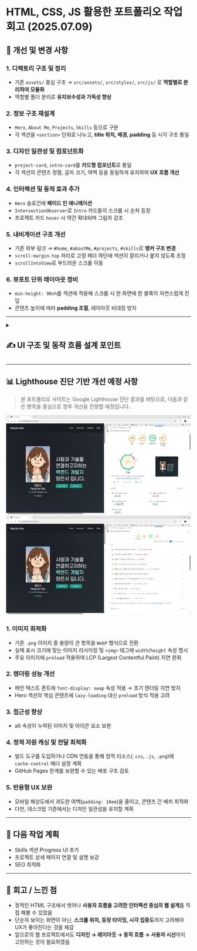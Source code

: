# HTML, CSS, JS 활용한 포트폴리오 작업 회고 (2025.07.09)

## 🔁 개선 및 변경 사항

### 1. 디렉토리 구조 및 정리

- 기존 `assets/` 중심 구조 → `src/assets/`, `src/styles/`, `src/js/` 로 **역할별로 분리하여 모듈화**
- 역할별 폴더 분리로 **유지보수성과 가독성 향상**

### 2. 정보 구조 재설계

- `Hero`, `About Me`, `Projects`, `Skills` 등으로 구분
- 각 섹션을 `<section>` 단위로 나누고, **title 위치, 배경, padding** 등 시각 구조 통일

### 3. 디자인 일관성 및 컴포넌트화

- `project-card`, `intro-card`를 **카드형 컴포넌트**로 통일
- 각 섹션의 콘텐츠 정렬, 글자 크기, 여백 등을 동일하게 유지하여 **UX 흐름 개선**

### 4. 인터랙션 및 동적 효과 추가

- `Hero` 슬로건에 **페이드 인 애니메이션**
- `IntersectionObserver`로 `Intro` 카드들이 스크롤 시 순차 등장
- 프로젝트 카드 `hover` 시 약간 확대되며 그림자 강조

### 5. 내비게이션 구조 개선

- 기존 외부 링크 → `#home`, `#aboutMe`, `#projects`, `#skills`로 **앵커 구조 변경**
- `scroll-margin-top` 처리로 고정 헤더 하단에 섹션이 잘리거나 붙지 않도록 조정
- `scrollIntoView`로 부드러운 스크롤 이동

### 6. 뷰포트 단위 레이아웃 정비

- `min-height: 90vh`를 섹션에 적용해 스크롤 시 한 화면에 한 블록이 자연스럽게 진입
- 콘텐츠 높이에 따라 **padding 조절**, 레이아웃 비대칭 방지

---

<details>
<summary><h2>✍️ UI 구조 및 동작 흐름 설계 포인트</h2></summary>

### 1. `DOMContentLoaded`에서 기능별 초기화 함수 분리

JavaScript 초기화 시점에서 DOM이 완전히 로드된 후 실행되도록 하기 위해 `DOMContentLoaded` 이벤트 안에서 **기능별로 함수를 분리**

```js
document.addEventListener("DOMContentLoaded", () => {
  fadeInMainContent(); // 메인 슬로건 fadeIn
  setupSmoothScroll(); // 내부 링크 부드러운 스크롤
  observeIntroCards(); // About Me 카드 등장 애니메이션
});
```

> 기능을 별도 함수로 나누어 역할 명확성, 가독성, 유지보수성을 높임

#### `window.onload`와의 주요 차이점

- DOMContentLoaded는 스타일시트, 이미지, 하위 프레임의 로드를 기다리지 않기 때문에 window.onload보다 훨씬 빨리 발생
- DOM이 준비되자마자 JS를 초기화해야 하는 경우 DOMContentLoaded를 사용
- 페이지의 모든 콘텐츠(이미지 및 스타일시트 포함)에 의존하는 작업을 수행해야 하는 경우 window.onload를 사용

#### 각 이벤트의 사용 시기

- **DOMContentLoaded**: UI 구성 요소를 초기화하거나, 이벤트 리스너를 설정하거나, DOM이 사용할 수 있게 되자마자 조작하는 작업에 이상적
- **window.onload**: 모든 리소스가 로드된 후에 수행해야 하는 이미지 슬라이더 설정 또는 이미지가 완전히 로드된 후 크기가 결정되는 요소에 대한 작업에 적합

---

### 2. 내부 스크롤 이동: `scrollIntoView` vs 직접 계산

- 내부 앵커 이동을 부드럽게 처리하기 위해 `scrollIntoView()`를 사용 함
- **단순하면서도 직관적이고 브라우저 호환성도 우수**하기 때문에 적합하다고 판단하였음

```js
function setupSmoothScroll() {
  // href가 "#"로 시작하는 모든 내부 링크 선택
  const links = document.querySelectorAll("a[href^='#']");

  // 각 링크에 클릭 이벤트 등록
  links.forEach((link) => {
    link.addEventListener("click", function (e) {
      e.preventDefault(); // 기본 동작 막기

      // 클릭한 링크의 href 속성값 추출
      const targetId = this.getAttribute("href");

      // 해당 id를 가진 요소를 선택
      const target = document.querySelector(targetId);

      // 부드럽게 스크롤 이동
      target.scrollIntoView({ behavior: "smooth" });
    });
  });
}
```

> fixed header의 높이를 반영하기 위해 `scroll-margin-top` 속성을 CSS에서 활용하여 조정하였음

```css
#home,
#aboutMe,
#projects,
#skills {
  scroll-margin-top: 75px;
}
```

---

### 3. `IntersectionObserver`를 활용한 카드 애니메이션 설계

**스크롤 위치에 따라 카드가 자연스럽게 떠오르는** 효과를 만들기 위해 브라우저 API인 `IntersectionObserver`를 도입

```js
function observeIntroCards() {
  const cards = document.querySelectorAll(".intro-card");

  // IntersectionObserver
  // 특정 DOM 요소가 화면에 들어오거나 나갈 때 자동으로 콜백 실행
  const observer = new IntersectionObserver(
    (entries) => {
      entries.forEach((entry) => {
        const card = entry.target;

        if (entry.isIntersecting) {
          // 카드가 화면에 보일 때
          // 모든 카드 중 현재 카드의 순서를 찾아 딜레이 적용
          cards.forEach((el, index) => {
            if (el === card) {
              setTimeout(() => {
                card.classList.add("show");
              }, index * 200); // 순서에 따라 애니메이션 딜레이
            }
          });
        } else {
          // 카드가 화면에서 사라질 때 제거
          card.classList.remove("show");
        }
      });
    },
    {
      threshold: 0.1, // 관찰 대상 요소가 10% 이상 화면에 들어오면 isIntersecting: true
      rootMargin: "0px 0px -50px 0px", // 관찰 범위 설정
      // 카드가 화면 아래 50px 전 쯤에서 threshold에서 설정한 값 이상 보이면 애니메이션 시작
    }
  );

  // 모든 카드를 관찰 대상으로 등록
  cards.forEach((card) => observer.observe(card));
}
```

> `setTimeout`을 이용해 등장 순서를 조절하여 보다 **동적인 사용자 경험을 유도**

---

### 4. HTML 구조상 고민: `<a>` 태그로 카드 전체 감싸기

`project-card` 전체를 `<a>`로 감싸야 전체 클릭이 가능하지만, HTML5 문법 상 `<a>`가 블록 요소를 감싸는 것이 허용된다는 점을 고려하여 아래와 같이 작성하였음

```html
<a href="..." target="_blank" class="project-card">
  <img src="..." />
  <div class="project-skills">...</div>
  <div class="project-container">...</div>
</a>
```

> 이를 통해 카드 전체 클릭이 가능하면서도 시멘틱 구조를 해치지 않는 방법을 선택 함

</details>

---

## 📊 Lighthouse 진단 기반 개선 예정 사항

> 본 포트폴리오 사이트는 Google Lighthouse 진단 결과를 바탕으로, 다음과 같은 항목을 중심으로 향후 개선을 진행할 예정입니다.

![Lighthouse_1](./readme-images/Lighthouse_1.webp)
![Lighthouse_2](./readme-images/Lighthouse_2.webp)

### 1. 이미지 최적화

- 기존 `.png` 이미지 중 용량이 큰 항목을 `WebP` 형식으로 전환
- 실제 표시 크기에 맞는 이미지 리사이징 및 `<img>` 태그에 `width`/`height` 속성 명시
- 주요 이미지에 `preload` 적용하여 LCP (Largest Contentful Paint) 지연 완화

### 2. 렌더링 성능 개선

- 메인 텍스트 폰트에 `font-display: swap` 속성 적용 → 초기 렌더링 지연 방지
- Hero 섹션의 핵심 콘텐츠에 `lazy-loading` 대신 `preload` 방식 적용 고려

### 3. 접근성 향상

- alt 속성이 누락된 이미지 및 아이콘 요소 보완

### 4. 정적 자원 캐싱 및 전달 최적화

- 빌드 도구를 도입하거나 CDN 연동을 통해 정적 리소스(`.css`, `.js`, `.png`)에 `cache-control` 헤더 설정 계획
- GitHub Pages 한계를 보완할 수 있는 배포 구조 검토

### 5. 반응형 UX 보완

- 모바일 해상도에서 과도한 여백(`padding: 10em`)을 줄이고, 콘텐츠 간 배치 최적화
- 다만, 데스크탑 기준에서는 디자인 일관성을 유지할 계획

---

## 📌 다음 작업 계획

- Skills 섹션 Progress UI 추가
- 프로젝트 상세 페이지 연결 및 설명 보강
- SEO 최적화

---

## 🌱 회고 / 느낀 점

- 정적인 HTML 구조에서 벗어나 **사용자 흐름을 고려한 인터랙션 중심의 웹 설계**를 직접 해볼 수 있었음
- 단순히 보이는 화면이 아닌, **스크롤 위치, 등장 타이밍, 시각 집중도**까지 고려해야 UX가 좋아진다는 것을 체감
- 앞으로의 웹 프로젝트에서도 **디자인 → 레이아웃 → 동작 흐름 → 사용자 시선**까지 고민하는 것이 필요하겠음
